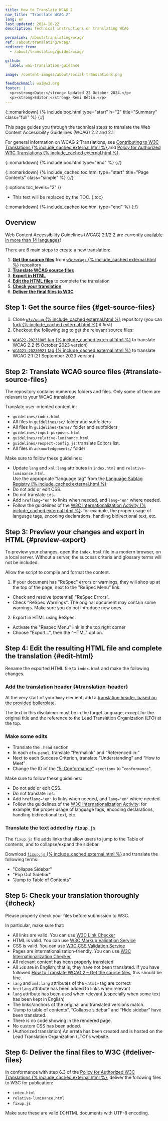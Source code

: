 ```yaml
---
title: How to Translate WCAG 2
nav_title: "Translate WCAG 2"
lang: en
last_updated: 2024-10-22
description: Technical instructions on translating WCAG

permalink: /about/translating/wcag/
ref: /about/translating/wcag/
redirect_from:
  - /about/translating/guides/wcag/

github:
  label: wai-translation-guidance

image: /content-images/about/social-translations.png

feedbackmail: wai@w3.org
footer: |
  <p><strong>Date:</strong> Updated 22 October 2024.</p>
  <p><strong>Editor:</strong> Rémi Bétin.</p>
---
```


{::nomarkdown}
{% include box.html type="start" h="2" title="Summary" class="full" %}
{:/}

This page guides you through the technical steps to translate the Web Content Accessibility Guidelines (WCAG) 2.2 and 2.1.


For general information on WCAG 2 Translations, see [Contributing to W3C Translations  {% include_cached external.html %}
](https://www.w3.org/Consortium/Translation/) and [Policy for Authorized W3C Translations {% include_cached external.html %}](https://www.w3.org/2005/02/TranslationPolicy.html).


{::nomarkdown}
{% include box.html type="end" %}
{:/}

{::nomarkdown}
{% include_cached toc.html type="start" title="Page Contents" class="simple" %}
{:/}

{::options toc_levels="2" /}

-   This text will be replaced by the TOC.
{:toc}

{::nomarkdown}
{% include_cached toc.html type="end" %}
{:/}

## Overview

Web Content Accessibility Guidelines (WCAG) 2.1/2.2 are currently [available in more than 14 languages](/standards-guidelines/wcag/translations/)!

There are 6 main steps to create a new translation:
1. **[Get the source files](#get-source-files)** from [`w3c/wcag/` {% include_cached external.html %}](https://github.com/w3c/wcag/) repository
2. **[Translate WCAG source files](#translate-source-files)**
3. **[Export in HTML](#preview-export)**
4. **[Edit the HTML files](#edit-html)** to complete the translation
5. **[Check your translation](#check)**
6. **[Deliver the final files to W3C](#deliver-files)**

## Step 1: Get the source files {#get-source-files}

1. Clone [`w3c/wcag` {% include_cached external.html %}](https://github.com/w3c/wcag/) repository (you can [fork {% include_cached external.html %}](https://docs.github.com/en/pull-requests/collaborating-with-pull-requests/working-with-forks/fork-a-repo) it first)
2. Checkout the following tag to get the relevant source files:
- [`WCAG22-20231005` tag {% include_cached external.html %}](https://github.com/w3c/wcag/tree/WCAG22-20231005) to translate WCAG 2.2 (5 October 2023 version)
- [`WCAG21-20230921` tag {% include_cached external.html %}](https://github.com/w3c/wcag/tree/WCAG21-20230921) to translate WCAG 2.1 (21 September 2023 version)

## Step 2: Translate WCAG source files {#translate-source-files}

The repository contains numerous folders and files. Only some of them are relevant to your WCAG translation.

Translate user-oriented content in:
- `guidelines/index.html`
- All files in `guidelines/sc/` folder and subfolders
- All files in `guidelines/terms/` folder and subfolders
- `guidelines/input-purposes.html`
- `guidelines/relative-luminance.html`
- `guidelines/respect-config.js`: translate Editors list.
- All files in `acknowledgements/` folder

Make sure to follow these guidelines:
- Update <html> `lang` and `xml:lang` attributes in `index.html` and `relative-luminance.html`.\
  Use the appropriate "language tag" from the [Language Subtag Registry {% include_cached external.html %}](https://www.iana.org/assignments/language-subtag-registry/language-subtag-registry)
- Do not add or edit CSS.
- Do not translate `id`s.
- Add `hreflang="en"` to links when needed, and `lang="en"` where needed.
- Follow the guidelines of the [W3C Internationalization Activity {% include_cached external.html %}](https://www.w3.org/International/): for example, the proper usage of language tags, encoding declarations, handling bidirectional text, etc.

## Step 3: Preview your changes and export in HTML {#preview-export}

To preview your changes, open the `index.html` file in a modern browser, on a local server. Without a server, the success criteria and glossary terms will not be included. 

Allow the script to compile and format the content.

1. If your document has "ReSpec" errors or warnings, they will shop up at the top of the page, next to the "ReSpec Menu" link.
- Check and resolve (potential) "ReSpec Errors".
- Check "ReSpec Warnings". The original document may contain some warnings. Make sure you do not introduce new ones.

2. Export in HTML using ReSpec:
- Activate the "Respec Menu" link in the top right corner
- Choose "Export...", then the "HTML" option.

## Step 4: Edit the resulting HTML file and complete the translation {#edit-html}

Rename the exported HTML file to `index.html` and make the following changes.

### Add the translation header {#translation-header}

At the very start of your `body` element, add a [translation header, based on the provided boilerplate](https://www.w3.org/2005/02/TranslationPolicy#Disclamier).

The text in this disclaimer must be in the target language, except for the original title and the reference to the Lead Translation Organization (LTO) at the top.

### Make some edits

- Translate the `.head` section
- In each `dfn-panel`, translate “Permalink” and “Referenced in:”
- Next to each Success Criterion, translate “Understanding” and “How to Meet”
- Change the ID of the ["5. Conformance"](https://www.w3.org/TR/WCAG22/#conformance) `<section>` to "`conformance`".

Make sure to follow these guidelines:
- Do not add or edit CSS.
- Do not translate `id`s.
- Add `hreflang="en"` to links when needed, and `lang="en"` where needed.
- Follow the guidelines of the [W3C Internationalization Activity](https://www.w3.org/International/): for example, the proper usage of language tags, encoding declarations, handling bidirectional text, etc.

### Translate the text added by `fixup.js`

The `fixup.js` file adds links that allow users to jump to the Table of contents, and to collapse/expand the sidebar. 

Download [`fixup.js` {% include_cached external.html %}](https://www.w3.org/scripts/TR/2021/fixup.js) and translate the following terms:
- "Collapse Sidebar"
- "Pop Out Sidebar"
- "Jump to Table of Contents”

## Step 5: Check your translation thoroughly {#check}

Please properly check your files before submission to W3C.

In particular, make sure that:
- All links are valid. You can use [W3C Link Checker](https://validator.w3.org/checklink)
- HTML is valid. You can use [W3C Markup Validation Service](https://validator.w3.org/)
- CSS is valid. You can use [W3C CSS Validation Service](https://jigsaw.w3.org/css-validator/)
- Pages are internationalization-friendly. You can use [W3C Internationalization Checker](https://validator.w3.org/i18n-checker/)
- All relevant content has been properly translated
- All `id`s are in English; that is, they have not been translated. If you have followed [How to Translate WCAG 2 – Get the source files](#get-source-files), this should be fine.
- `lang` and `xml:lang` attributes of the `<html>` tag are correct
- `hreflang` attribute has been added to links when relevant
- `lang` attribute has been used when relevant (especially when some text has been kept in English)
- The links/anchors of the original and translated versions match.
- “Jump to table of contents”, “Collapse sidebar” and “Hide sidebar” have been translated.
- There is no code showing in the rendered page.
- No custom CSS has been added.
- (Authorized translation) An errata has been created and is hosted on the Lead Translation Organization (LTO)'s website.

## Step 6: Deliver the final files to W3C {#deliver-files}

In conformance with step 6.3 of the [Policy for Authorized W3C Translations {% include_cached external.html %}](https://www.w3.org/2005/02/TranslationPolicy.html), deliver the following files to W3C for publication:
- `index.html`
- `relative-luminance.html`
- `fixup.js`

Make sure these are valid (X)HTML documents with UTF-8 encoding.